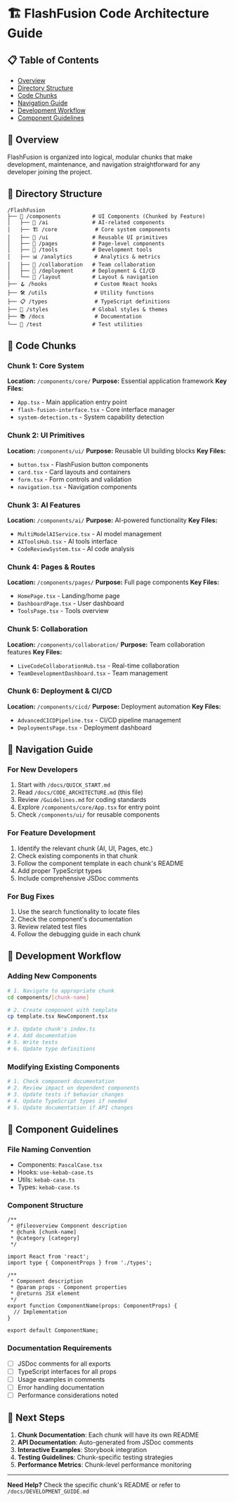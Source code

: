 # 🏗️ FlashFusion Code Architecture Guide

## 📋 **Table of Contents**
- [Overview](#overview)
- [Directory Structure](#directory-structure)
- [Code Chunks](#code-chunks)
- [Navigation Guide](#navigation-guide)
- [Development Workflow](#development-workflow)
- [Component Guidelines](#component-guidelines)

## 🌟 **Overview**

FlashFusion is organized into logical, modular chunks that make development, maintenance, and navigation straightforward for any developer joining the project.

## 📁 **Directory Structure**

```
/FlashFusion
├── 🎯 /components          # UI Components (Chunked by Feature)
│   ├── 🧠 /ai              # AI-related components
│   ├── 🏗️ /core            # Core system components  
│   ├── 🎨 /ui              # Reusable UI primitives
│   ├── 📄 /pages           # Page-level components
│   ├── 🔧 /tools           # Development tools
│   ├── 📊 /analytics       # Analytics & metrics
│   ├── 👥 /collaboration   # Team collaboration
│   ├── 🚀 /deployment      # Deployment & CI/CD
│   └── 📱 /layout          # Layout & navigation
├── 🪝 /hooks               # Custom React hooks  
├── 🛠️ /utils               # Utility functions
├── 📋 /types               # TypeScript definitions
├── 🎨 /styles              # Global styles & themes
├── 📚 /docs                # Documentation
└── 🧪 /test                # Test utilities
```

## 🧱 **Code Chunks**

### **Chunk 1: Core System**
**Location:** `/components/core/`
**Purpose:** Essential application framework
**Key Files:**
- `App.tsx` - Main application entry point
- `flash-fusion-interface.tsx` - Core interface manager
- `system-detection.ts` - System capability detection

### **Chunk 2: UI Primitives** 
**Location:** `/components/ui/`
**Purpose:** Reusable UI building blocks
**Key Files:**
- `button.tsx` - FlashFusion button components
- `card.tsx` - Card layouts and containers
- `form.tsx` - Form controls and validation
- `navigation.tsx` - Navigation components

### **Chunk 3: AI Features**
**Location:** `/components/ai/`
**Purpose:** AI-powered functionality
**Key Files:**
- `MultiModelAIService.tsx` - AI model management
- `AIToolsHub.tsx` - AI tools interface
- `CodeReviewSystem.tsx` - AI code analysis

### **Chunk 4: Pages & Routes**
**Location:** `/components/pages/`
**Purpose:** Full page components
**Key Files:**
- `HomePage.tsx` - Landing/home page
- `DashboardPage.tsx` - User dashboard
- `ToolsPage.tsx` - Tools overview

### **Chunk 5: Collaboration**
**Location:** `/components/collaboration/`
**Purpose:** Team collaboration features
**Key Files:**
- `LiveCodeCollaborationHub.tsx` - Real-time collaboration
- `TeamDevelopmentDashboard.tsx` - Team management

### **Chunk 6: Deployment & CI/CD**
**Location:** `/components/cicd/`
**Purpose:** Deployment automation
**Key Files:**
- `AdvancedCICDPipeline.tsx` - CI/CD pipeline management
- `DeploymentsPage.tsx` - Deployment dashboard

## 🧭 **Navigation Guide**

### **For New Developers**
1. Start with `/docs/QUICK_START.md`
2. Read `/docs/CODE_ARCHITECTURE.md` (this file)
3. Review `/Guidelines.md` for coding standards
4. Explore `/components/core/App.tsx` for entry point
5. Check `/components/ui/` for reusable components

### **For Feature Development**
1. Identify the relevant chunk (AI, UI, Pages, etc.)
2. Check existing components in that chunk
3. Follow the component template in each chunk's README
4. Add proper TypeScript types
5. Include comprehensive JSDoc comments

### **For Bug Fixes**
1. Use the search functionality to locate files
2. Check the component's documentation
3. Review related test files
4. Follow the debugging guide in each chunk

## 🔄 **Development Workflow**

### **Adding New Components**
```bash
# 1. Navigate to appropriate chunk
cd components/[chunk-name]

# 2. Create component with template
cp template.tsx NewComponent.tsx

# 3. Update chunk's index.ts
# 4. Add documentation
# 5. Write tests
# 6. Update type definitions
```

### **Modifying Existing Components**
```bash
# 1. Check component documentation
# 2. Review impact on dependent components  
# 3. Update tests if behavior changes
# 4. Update TypeScript types if needed
# 5. Update documentation if API changes
```

## 📝 **Component Guidelines**

### **File Naming Convention**
- Components: `PascalCase.tsx`
- Hooks: `use-kebab-case.ts`
- Utils: `kebab-case.ts`
- Types: `kebab-case.ts`

### **Component Structure**
```tsx
/**
 * @fileoverview Component description
 * @chunk [chunk-name]
 * @category [category]
 */

import React from 'react';
import type { ComponentProps } from './types';

/**
 * Component description
 * @param props - Component properties
 * @returns JSX element
 */
export function ComponentName(props: ComponentProps) {
  // Implementation
}

export default ComponentName;
```

### **Documentation Requirements**
- [ ] JSDoc comments for all exports
- [ ] TypeScript interfaces for all props
- [ ] Usage examples in comments
- [ ] Error handling documentation
- [ ] Performance considerations noted

## 🎯 **Next Steps**

1. **Chunk Documentation**: Each chunk will have its own README
2. **API Documentation**: Auto-generated from JSDoc comments  
3. **Interactive Examples**: Storybook integration
4. **Testing Guidelines**: Chunk-specific testing strategies
5. **Performance Metrics**: Chunk-level performance monitoring

---

**Need Help?** Check the specific chunk's README or refer to `/docs/DEVELOPMENT_GUIDE.md`